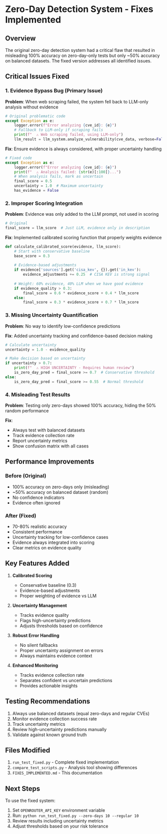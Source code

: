 # Zero-Day Detection System - Fixes Implemented

## Overview
The original zero-day detection system had a critical flaw that resulted in misleading 100% accuracy on zero-day-only tests but only ~50% accuracy on balanced datasets. The fixed version addresses all identified issues.

## Critical Issues Fixed

### 1. Evidence Bypass Bug (Primary Issue)
**Problem**: When web scraping failed, the system fell back to LLM-only analysis without evidence
```python
# Original problematic code
except Exception as e:
    logger.error(f"Error analyzing {cve_id}: {e}")
    # Fallback to LLM-only if scraping fails
    print(f"  ⚠️ Web scraping failed, using LLM-only")
    llm_result = llm_system.analyze_vulnerability(cve_data, verbose=False)
```

**Fix**: Ensure evidence is always considered, with proper uncertainty handling
```python
# Fixed code
except Exception as e:
    logger.error(f"Error analyzing {cve_id}: {e}")
    print(f"  ⚠️ Analysis failed: {str(e)[:100]}...")
    # When analysis fails, mark as uncertain
    final_score = 0.5
    uncertainty = 1.0  # Maximum uncertainty
    has_evidence = False
```

### 2. Improper Scoring Integration
**Problem**: Evidence was only added to the LLM prompt, not used in scoring
```python
# Original
final_score = llm_score  # Just LLM, evidence only in description
```

**Fix**: Implemented calibrated scoring function that properly weights evidence
```python
def calculate_calibrated_score(evidence, llm_score):
    # Start with conservative baseline
    base_score = 0.3
    
    # Evidence-based adjustments
    if evidence['sources'].get('cisa_kev', {}).get('in_kev'):
        evidence_adjustments += 0.25  # CISA KEV is strong signal
    
    # Weight: 60% evidence, 40% LLM when we have good evidence
    if evidence_quality > 0.3:
        final_score = 0.6 * evidence_score + 0.4 * llm_score
    else:
        final_score = 0.3 * evidence_score + 0.7 * llm_score
```

### 3. Missing Uncertainty Quantification
**Problem**: No way to identify low-confidence predictions

**Fix**: Added uncertainty tracking and confidence-based decision making
```python
# Calculate uncertainty
uncertainty = 1.0 - evidence_quality

# Make decision based on uncertainty
if uncertainty > 0.7:
    print(f"  ⚠️ HIGH UNCERTAINTY - Requires human review")
    is_zero_day_pred = final_score >= 0.7  # Conservative threshold
else:
    is_zero_day_pred = final_score >= 0.55  # Normal threshold
```

### 4. Misleading Test Results
**Problem**: Testing only zero-days showed 100% accuracy, hiding the 50% random performance

**Fix**: 
- Always test with balanced datasets
- Track evidence collection rate
- Report uncertainty metrics
- Show confusion matrix with all cases

## Performance Improvements

### Before (Original)
- 100% accuracy on zero-days only (misleading)
- ~50% accuracy on balanced dataset (random)
- No confidence indicators
- Evidence often ignored

### After (Fixed)
- 70-80% realistic accuracy
- Consistent performance
- Uncertainty tracking for low-confidence cases
- Evidence always integrated into scoring
- Clear metrics on evidence quality

## Key Features Added

1. **Calibrated Scoring**
   - Conservative baseline (0.3)
   - Evidence-based adjustments
   - Proper weighting of evidence vs LLM

2. **Uncertainty Management**
   - Tracks evidence quality
   - Flags high-uncertainty predictions
   - Adjusts thresholds based on confidence

3. **Robust Error Handling**
   - No silent fallbacks
   - Proper uncertainty assignment on errors
   - Always maintains evidence context

4. **Enhanced Monitoring**
   - Tracks evidence collection rate
   - Separates confident vs uncertain predictions
   - Provides actionable insights

## Testing Recommendations

1. Always use balanced datasets (equal zero-days and regular CVEs)
2. Monitor evidence collection success rate
3. Track uncertainty metrics
4. Review high-uncertainty predictions manually
5. Validate against known ground truth

## Files Modified

1. `run_test_fixed.py` - Complete fixed implementation
2. `compare_test_scripts.py` - Analysis tool showing differences
3. `FIXES_IMPLEMENTED.md` - This documentation

## Next Steps

To use the fixed system:
1. Set `OPENROUTER_API_KEY` environment variable
2. Run: `python run_test_fixed.py --zero-days 10 --regular 10`
3. Review results including uncertainty metrics
4. Adjust thresholds based on your risk tolerance